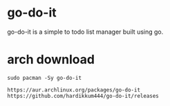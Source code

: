 go-do-it
========

go-do-it is a simple to todo list manager built using go.

arch download
=============
`sudo pacman -Sy go-do-it`

    https://aur.archlinux.org/packages/go-do-it
    https://github.com/hardikkum444/go-do-it/releases

